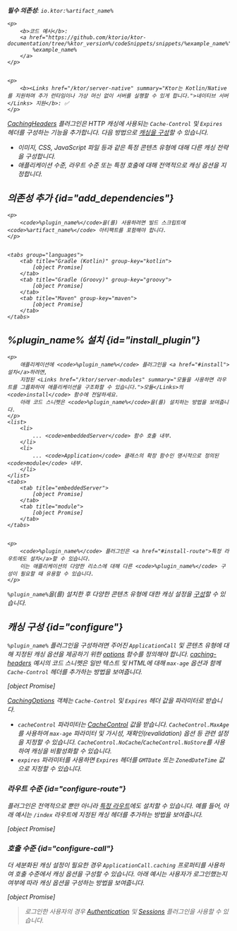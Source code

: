 [//]: # (title: 캐싱 헤더)

<show-structure for="chapter" depth="2"/>
<primary-label ref="server-plugin"/>

<var name="plugin_name" value="CachingHeaders"/>
<var name="package_name" value="io.ktor.server.plugins.cachingheaders"/>
<var name="artifact_name" value="ktor-server-caching-headers"/>

<tldr>
<p>
<b>필수 의존성</b>: <code>io.ktor:%artifact_name%</code>
</p>
<var name="example_name" value="caching-headers"/>

    <p>
        <b>코드 예시</b>:
        <a href="https://github.com/ktorio/ktor-documentation/tree/%ktor_version%/codeSnippets/snippets/%example_name%">
            %example_name%
        </a>
    </p>
    

    <p>
        <b><Links href="/ktor/server-native" summary="Ktor는 Kotlin/Native를 지원하며 추가 런타임이나 가상 머신 없이 서버를 실행할 수 있게 합니다.">네이티브 서버</Links> 지원</b>: ✅
    </p>
    
</tldr>

[CachingHeaders](https://api.ktor.io/ktor-server/ktor-server-plugins/ktor-server-caching-headers/io.ktor.server.plugins.cachingheaders/-caching-headers.html) 플러그인은 HTTP 캐싱에 사용되는 `Cache-Control` 및 `Expires` 헤더를 구성하는 기능을 추가합니다. 다음 방법으로 [캐싱을 구성](#configure)할 수 있습니다.
- 이미지, CSS, JavaScript 파일 등과 같은 특정 콘텐츠 유형에 대해 다른 캐싱 전략을 구성합니다.
- 애플리케이션 수준, 라우트 수준 또는 특정 호출에 대해 전역적으로 캐싱 옵션을 지정합니다.

## 의존성 추가 {id="add_dependencies"}

    <p>
        <code>%plugin_name%</code>을(를) 사용하려면 빌드 스크립트에 <code>%artifact_name%</code> 아티팩트를 포함해야 합니다.
    </p>
    

    <tabs group="languages">
        <tab title="Gradle (Kotlin)" group-key="kotlin">
            [object Promise]
        </tab>
        <tab title="Gradle (Groovy)" group-key="groovy">
            [object Promise]
        </tab>
        <tab title="Maven" group-key="maven">
            [object Promise]
        </tab>
    </tabs>
    

## %plugin_name% 설치 {id="install_plugin"}

    <p>
        애플리케이션에 <code>%plugin_name%</code> 플러그인을 <a href="#install">설치</a>하려면,
        지정된 <Links href="/ktor/server-modules" summary="모듈을 사용하면 라우트를 그룹화하여 애플리케이션을 구조화할 수 있습니다.">모듈</Links>의 <code>install</code> 함수에 전달하세요.
        아래 코드 스니펫은 <code>%plugin_name%</code>을(를) 설치하는 방법을 보여줍니다.
    </p>
    <list>
        <li>
            ... <code>embeddedServer</code> 함수 호출 내부.
        </li>
        <li>
            ... <code>Application</code> 클래스의 확장 함수인 명시적으로 정의된 <code>module</code> 내부.
        </li>
    </list>
    <tabs>
        <tab title="embeddedServer">
            [object Promise]
        </tab>
        <tab title="module">
            [object Promise]
        </tab>
    </tabs>
    

    <p>
        <code>%plugin_name%</code> 플러그인은 <a href="#install-route">특정 라우트에도 설치</a>할 수 있습니다.
        이는 애플리케이션의 다양한 리소스에 대해 다른 <code>%plugin_name%</code> 구성이 필요할 때 유용할 수 있습니다.
    </p>
    

`%plugin_name%`을(를) 설치한 후 다양한 콘텐츠 유형에 대한 캐싱 설정을 [구성](#configure)할 수 있습니다.

## 캐싱 구성 {id="configure"}
`%plugin_name%` 플러그인을 구성하려면 주어진 `ApplicationCall` 및 콘텐츠 유형에 대해 지정된 캐싱 옵션을 제공하기 위한 [options](https://api.ktor.io/ktor-server/ktor-server-plugins/ktor-server-caching-headers/io.ktor.server.plugins.cachingheaders/-caching-headers-config/options.html) 함수를 정의해야 합니다. [caching-headers](https://github.com/ktorio/ktor-documentation/tree/%ktor_version%/codeSnippets/snippets/caching-headers) 예시의 코드 스니펫은 일반 텍스트 및 HTML에 대해 `max-age` 옵션과 함께 `Cache-Control` 헤더를 추가하는 방법을 보여줍니다.

[object Promise]

[CachingOptions](https://api.ktor.io/ktor-http/io.ktor.http.content/-caching-options/index.html) 객체는 `Cache-Control` 및 `Expires` 헤더 값을 파라미터로 받습니다.

*   `cacheControl` 파라미터는 [CacheControl](https://api.ktor.io/ktor-http/io.ktor.http/-cache-control/index.html) 값을 받습니다. `CacheControl.MaxAge`를 사용하여 `max-age` 파라미터 및 가시성, 재확인(revalidation) 옵션 등 관련 설정을 지정할 수 있습니다. `CacheControl.NoCache`/`CacheControl.NoStore`를 사용하여 캐싱을 비활성화할 수 있습니다.
*   `expires` 파라미터를 사용하면 `Expires` 헤더를 `GMTDate` 또는 `ZonedDateTime` 값으로 지정할 수 있습니다.

### 라우트 수준 {id="configure-route"}

플러그인은 전역적으로 뿐만 아니라 [특정 라우트](server-plugins.md#install-route)에도 설치할 수 있습니다. 예를 들어, 아래 예시는 `/index` 라우트에 지정된 캐싱 헤더를 추가하는 방법을 보여줍니다.

[object Promise]

### 호출 수준 {id="configure-call"}

더 세분화된 캐싱 설정이 필요한 경우 `ApplicationCall.caching` 프로퍼티를 사용하여 호출 수준에서 캐싱 옵션을 구성할 수 있습니다. 아래 예시는 사용자가 로그인했는지 여부에 따라 캐싱 옵션을 구성하는 방법을 보여줍니다.

[object Promise]

> 로그인한 사용자의 경우 [Authentication](server-auth.md) 및 [Sessions](server-sessions.md) 플러그인을 사용할 수 있습니다.